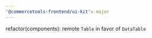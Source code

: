 ```yaml
---
'@commercetools-frontend/ui-kit': major
---
```


refactor(components): remote `Table` in favor of `DataTable`
